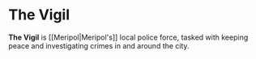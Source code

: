 # The Vigil

**The Vigil** is [[Meripol|Meripol's]] local police force, tasked with keeping peace and investigating crimes in and around the city.